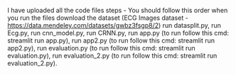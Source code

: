 I have uploaded all the code files 
steps - You should follow this order when you run the files 
download the dataset (ECG Images dataset - https://data.mendeley.com/datasets/gwbz3fsgp8/2)
run datasplit.py,
run Ecg.py,
run cnn_model.py,
run CRNN.py,
run app.py (to run follow this cmd: streamlit run app.py),
run app2.py (to run follow this cmd: streamlit run app2.py),
run evaluation.py (to run follow this cmd: streamlit run evaluation.py),
run evaluation_2.py (to run follow this cmd: streamlit run evaluation_2.py).

